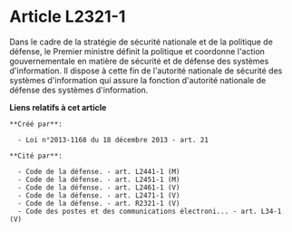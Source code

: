# Article L2321-1

Dans le cadre de la stratégie de sécurité nationale et de la politique de défense, le Premier ministre définit la politique
et coordonne l'action gouvernementale en matière de sécurité et de défense des systèmes d'information. Il dispose à cette fin
de l'autorité nationale de sécurité des systèmes d'information qui assure la fonction d'autorité nationale de défense des
systèmes d'information.

**Liens relatifs à cet article**

	**Créé par**:

	  - Loi n°2013-1168 du 18 décembre 2013 - art. 21

	**Cité par**:

	  - Code de la défense. - art. L2441-1 (M)
	  - Code de la défense. - art. L2451-1 (M)
	  - Code de la défense. - art. L2461-1 (V)
	  - Code de la défense. - art. L2471-1 (V)
	  - Code de la défense. - art. R2321-1 (V)
	  - Code des postes et des communications électroni... - art. L34-1 (V)

